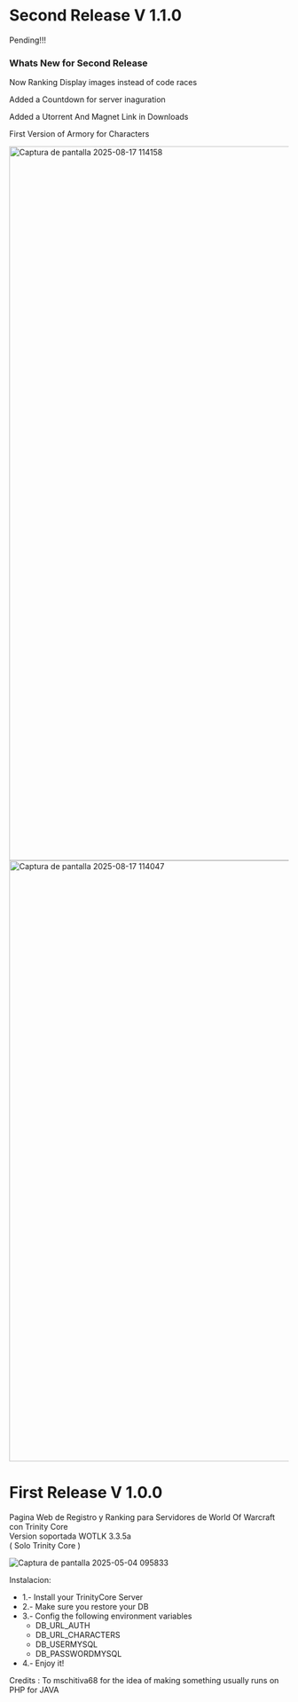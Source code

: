 <h1>Second Release V 1.1.0</h1>

<p>Pending!!!</p>

<h3>Whats New for Second Release</h3>

<p>Now Ranking Display images instead of code races</p>
<p>Added a Countdown for server inaguration</p>
<p>Added a Utorrent And Magnet Link in Downloads</p>
<p>First Version of Armory for Characters</p>

<img width="1432" height="1287" alt="Captura de pantalla 2025-08-17 114158" src="https://github.com/user-attachments/assets/f7163cc5-5643-438a-88ac-1df93ca3ddc4" />


<img width="1301" height="1083" alt="Captura de pantalla 2025-08-17 114047" src="https://github.com/user-attachments/assets/b055f59b-3dc2-4c4c-85d2-d71368e78687" />




<h1>First Release V 1.0.0</h1>
Pagina Web de Registro y Ranking para Servidores de World Of Warcraft con Trinity Core </br>
Version soportada WOTLK 3.3.5a </br>
( Solo Trinity Core )

![Captura de pantalla 2025-05-04 095833](https://github.com/user-attachments/assets/46b67114-f33d-4843-9a82-1025054a7731)

Instalacion:
<ul>
<li>1.- Install your TrinityCore Server</li>
<li>2.- Make sure you restore your DB</li>

<li>3.- Config the following environment variables
  <ul>
      <li>DB_URL_AUTH</li>
      <li>DB_URL_CHARACTERS</li>
      <li>DB_USERMYSQL</li>
      <li>DB_PASSWORDMYSQL</li>
  </ul> 
  </li> 
<li>4.- Enjoy it!</li>
</ul>
Credits : To mschitiva68 for the idea of making something usually runs on PHP for JAVA
